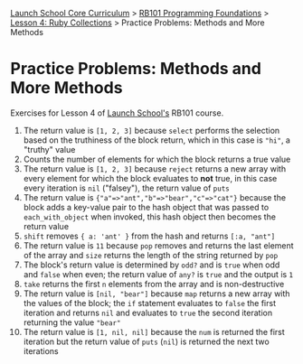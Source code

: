 [Launch School Core Curriculum][readme] >
[RB101 Programming Foundations][rb101-notes] >
[Lesson 4: Ruby Collections][lesson4] >
Practice Problems: Methods and More Methods

# Practice Problems: Methods and More Methods

Exercises for Lesson 4 of [Launch School's][launch-school] RB101 course.

1. The return value is `[1, 2, 3]` because `select` performs the selection based on the truthiness of the block return, which in this case is `"hi"`, a "truthy" value
2. Counts the number of elements for which the block returns a true value
3. The return value is `[1, 2, 3]` because `reject` returns a new array with every element for which the block evaluates to **not** true, in this case every iteration is `nil` ("falsey"), the return value of `puts`
4. The return value is `{"a"=>"ant","b"=>"bear","c"=>"cat"}` because the block adds a key-value pair to the hash object that was passed to `each_with_object` when invoked, this hash object then becomes the return value
5. `shift` removes `{ a: 'ant' }` from the hash and returns `[:a, "ant"]`
6. The return value is `11` because `pop` removes and returns the last element of the array and `size` returns the length of the string returned by `pop`
7. The block's return value is determined by `odd?` and is `true` when odd and `false` when even; the return value of `any?` is `true` and the output is `1`
8. `take` returns the first `n` elements from the array and is non-destructive
9. The return value is `[nil, "bear"]` because `map` returns a new array with the values of the block; the `if` statement evaluates to `false` the first iteration and returns `nil` and evaluates to `true` the second iteration returning the value `"bear"`
10. The return value is `[1, nil, nil]` because the `num` is returned the first iteration but the return value of `puts` (`nil`) is returned the next two iterations

[lesson4]: /rb101/lesson_4/lesson-4-notes.md
[rb101-notes]: /rb101/rb101-notes.md
[readme]: /README.md
[launch-school]: https://launchschool.com

